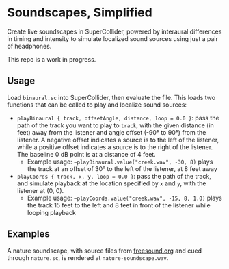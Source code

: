 # Soundscapes, Simplified

Create live soundscapes in SuperCollider, powered by interaural differences in timing and intensity to simulate localized sound sources using just a pair of headphones.

This repo is a work in progress.

## Usage

Load `binaural.sc` into SuperCollider, then evaluate the file. This loads two functions that can be called to play and localize sound sources:

* `playBinaural { track, offsetAngle, distance, loop = 0.0 }`: pass the path of the track you want to play to `track`, with the given distance (in feet) away from the listener and angle offset (-90° to 90°) from the listener. A negative offset indicates a source is to the left of the listener, while a positive offset indicates a source is to the right of the listener. The baseline 0 dB point is at a distance of 4 feet.
  * Example usage: `~playBinaural.value("creek.wav", -30, 8)` plays the track at an offset of 30° to the left of the listener, at 8 feet away
* `playCoords { track, x, y, loop = 0.0 }`: pass the path of the track, and simulate playback at the location specified by `x` and `y`, with the listener at (0, 0).
  * Example usage: `~playCoords.value("creek.wav", -15, 8, 1.0)` plays the track 15 feet to the left and 8 feet in front of the listener while looping playback

## Examples

A nature soundscape, with source files from [freesound.org](https://freesound.org/) and cued through `nature.sc`, is rendered at `nature-soundscape.wav`.
